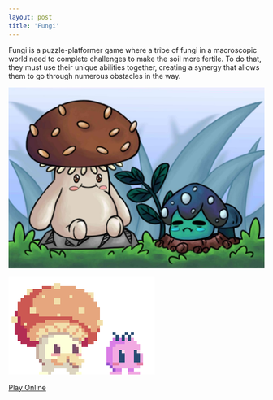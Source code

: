 ```yaml
---
layout: post
title: 'Fungi'
---
```

  
Fungi is a puzzle-platformer game where a tribe of fungi in a macroscopic world need to complete challenges to make the soil more fertile. To do that, they must use their unique abilities together, creating a synergy that allows them to go through numerous obstacles in the way.  
  
![](/assets/img/games/game-5/fungi1.jpg)   
  
![](/assets/img/games/game-5/fungi2.gif)  

[Play Online](https://pippin-games.itch.io/fungi)   